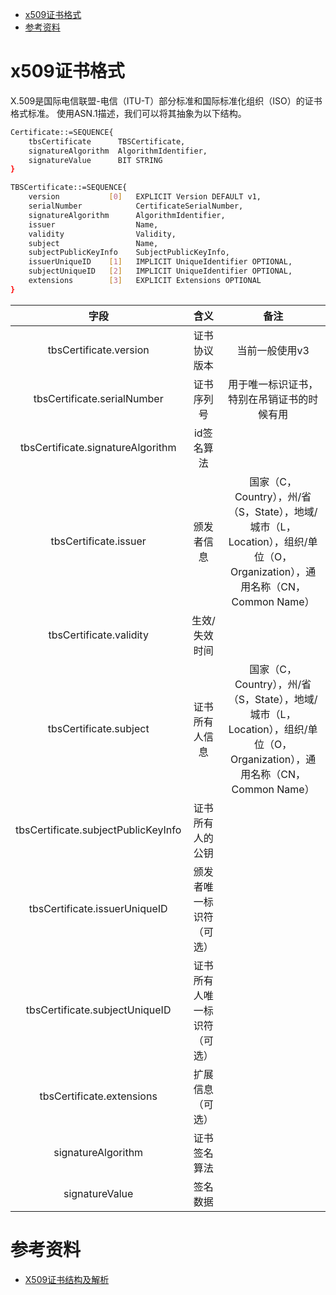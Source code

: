 - [x509证书格式](#x509证书格式)
- [参考资料](#参考资料)

# x509证书格式

X.509是国际电信联盟-电信（ITU-T）部分标准和国际标准化组织（ISO）的证书格式标准。
使用ASN.1描述，我们可以将其抽象为以下结构。

```bash
Certificate::=SEQUENCE{
    tbsCertificate      TBSCertificate,
    signatureAlgorithm  AlgorithmIdentifier,
    signatureValue      BIT STRING
}

TBSCertificate::=SEQUENCE{
    version           [0]   EXPLICIT Version DEFAULT v1,
    serialNumber            CertificateSerialNumber,
    signatureAlgorithm      AlgorithmIdentifier,
    issuer                  Name,
    validity                Validity,
    subject                 Name,
    subjectPublicKeyInfo    SubjectPublicKeyInfo,
    issuerUniqueID    [1]   IMPLICIT UniqueIdentifier OPTIONAL,
    subjectUniqueID   [2]   IMPLICIT UniqueIdentifier OPTIONAL,
    extensions        [3]   EXPLICIT Extensions OPTIONAL
}
```

| 字段 | 含义 | 备注 |
| :--: | :--: | :--: |
| tbsCertificate.version | 证书协议版本 | 当前一般使用v3 |
| tbsCertificate.serialNumber | 证书序列号 | 用于唯一标识证书，特别在吊销证书的时候有用 |
| tbsCertificate.signatureAlgorithm | id签名算法 |  |
| tbsCertificate.issuer | 颁发者信息 | 国家（C，Country），州/省（S，State），地域/城市（L，Location），组织/单位（O，Organization），通用名称（CN，Common Name） |
| tbsCertificate.validity | 生效/失效时间 |  |
| tbsCertificate.subject | 证书所有人信息 | 国家（C，Country），州/省（S，State），地域/城市（L，Location），组织/单位（O，Organization），通用名称（CN，Common Name） |
| tbsCertificate.subjectPublicKeyInfo | 证书所有人的公钥 |  |
| tbsCertificate.issuerUniqueID | 颁发者唯一标识符（可选） |  |
| tbsCertificate.subjectUniqueID | 证书所有人唯一标识符（可选） |  |
| tbsCertificate.extensions | 扩展信息（可选） |  |
| signatureAlgorithm | 证书签名算法 |  |
| signatureValue | 签名数据 |  |

# 参考资料

- [X509证书结构及解析](https://blog.csdn.net/weixin_36293343/article/details/85090852)
